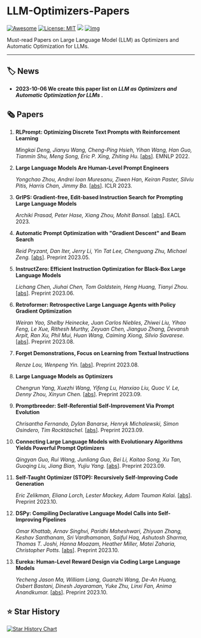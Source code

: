 # LLM-Optimizers-Papers

[![Awesome](https://camo.githubusercontent.com/64f8905651212a80869afbecbf0a9c52a5d1e70beab750dea40a994fa9a9f3c6/68747470733a2f2f617765736f6d652e72652f62616467652e737667)](https://github.com/AGI-Edgerunners/LLM-Optimizers-Papers) [![License: MIT](https://camo.githubusercontent.com/fd551ba4b042d89480347a0e74e31af63b356b2cac1116c7b80038f41b04a581/68747470733a2f2f696d672e736869656c64732e696f2f62616467652f4c6963656e73652d4d49542d677265656e2e737667)](https://opensource.org/licenses/MIT) <img src="https://img.shields.io/github/last-commit/tensorflow/tensorflow.svg"/> [![img](https://camo.githubusercontent.com/eafac29b763e18c4d80c680d6a179f348cfa2afbc8d3a45642df19fd580d2404/68747470733a2f2f696d672e736869656c64732e696f2f62616467652f5052732d57656c636f6d652d726564)](https://camo.githubusercontent.com/eafac29b763e18c4d80c680d6a179f348cfa2afbc8d3a45642df19fd580d2404/68747470733a2f2f696d672e736869656c64732e696f2f62616467652f5052732d57656c636f6d652d726564)

Must-read Papers on Large Language Model (LLM) as Optimizers and Automatic Optimization for LLMs.

---

## 🏷️ News

- **2023-10-06 We create this paper list on *LLM as Optimizers and Automatic Optimization for LLMs* .**

## 🗞️ Papers

1. **RLPrompt: Optimizing Discrete Text Prompts with Reinforcement Learning**

   *Mingkai Deng, Jianyu Wang, Cheng-Ping Hsieh, Yihan Wang, Han Guo, Tianmin Shu, Meng Song, Eric P. Xing, Zhiting Hu.* [[abs](https://arxiv.org/abs/2205.12548)]. EMNLP 2022.

1. **Large Language Models Are Human-Level Prompt Engineers**

   *Yongchao Zhou, Andrei Ioan Muresanu, Ziwen Han, Keiran Paster, Silviu Pitis, Harris Chan, Jimmy Ba.* [[abs](https://arxiv.org/abs/2211.01910)]. ICLR 2023.

1. **GrIPS: Gradient-free, Edit-based Instruction Search for Prompting Large Language Models**

   *Archiki Prasad, Peter Hase, Xiang Zhou, Mohit Bansal.* [[abs](https://arxiv.org/abs/2203.07281)]. EACL 2023.

1. **Automatic Prompt Optimization with "Gradient Descent" and Beam Search**

   *Reid Pryzant, Dan Iter, Jerry Li, Yin Tat Lee, Chenguang Zhu, Michael Zeng.* [[abs](https://arxiv.org/abs/2305.03495)]. Preprint 2023.05.

1. **InstructZero: Efficient Instruction Optimization for Black-Box Large Language Models**

   *Lichang Chen, Jiuhai Chen, Tom Goldstein, Heng Huang, Tianyi Zhou.* [[abs](https://arxiv.org/abs/2306.03082)]. Preprint 2023.06.

1. **Retroformer: Retrospective Large Language Agents with Policy Gradient Optimization**

   *Weiran Yao, Shelby Heinecke, Juan Carlos Niebles, Zhiwei Liu, Yihao Feng, Le Xue, Rithesh Murthy, Zeyuan Chen, Jianguo Zhang, Devansh Arpit, Ran Xu, Phil Mui, Huan Wang, Caiming Xiong, Silvio Savarese.* [[abs](https://arxiv.org/abs/2308.02151)]. Preprint 2023.08.

1. **Forget Demonstrations, Focus on Learning from Textual Instructions**

   *Renze Lou, Wenpeng Yin.* [[abs](https://arxiv.org/abs/2308.03795)]. Preprint 2023.08.

1. **Large Language Models as Optimizers**

   *Chengrun Yang, Xuezhi Wang, Yifeng Lu, Hanxiao Liu, Quoc V. Le, Denny Zhou, Xinyun Chen.* [[abs](https://arxiv.org/abs/2309.03409)]. Preprint 2023.09.

1. **Promptbreeder: Self-Referential Self-Improvement Via Prompt Evolution**

   *Chrisantha Fernando, Dylan Banarse, Henryk Michalewski, Simon Osindero, Tim Rocktäschel.* [[abs](https://arxiv.org/abs/2309.16797)]. Preprint 2023.09.

1. **Connecting Large Language Models with Evolutionary Algorithms Yields Powerful Prompt Optimizers**

   *Qingyan Guo, Rui Wang, Junliang Guo, Bei Li, Kaitao Song, Xu Tan, Guoqing Liu, Jiang Bian, Yujiu Yang.* [[abs](https://arxiv.org/abs/2309.08532)]. Preprint 2023.09.

1. **Self-Taught Optimizer (STOP): Recursively Self-Improving Code Generation**

   *Eric Zelikman, Eliana Lorch, Lester Mackey, Adam Tauman Kalai.* [[abs](https://arxiv.org/abs/2310.02304)]. Preprint 2023.10.

1. **DSPy: Compiling Declarative Language Model Calls into Self-Improving Pipelines**

   *Omar Khattab, Arnav Singhvi, Paridhi Maheshwari, Zhiyuan Zhang, Keshav Santhanam, Sri Vardhamanan, Saiful Haq, Ashutosh Sharma, Thomas T. Joshi, Hanna Moazam, Heather Miller, Matei Zaharia, Christopher Potts.* [[abs](https://arxiv.org/abs/2310.03714)]. Preprint 2023.10.

1. **Eureka: Human-Level Reward Design via Coding Large Language Models**

   *Yecheng Jason Ma, William Liang, Guanzhi Wang, De-An Huang, Osbert Bastani, Dinesh Jayaraman, Yuke Zhu, Linxi Fan, Anima Anandkumar.* [[abs](https://arxiv.org/abs/2310.12931)]. Preprint 2023.10.


## :star: Star History

[![Star History Chart](https://api.star-history.com/svg?repos=AGI-Edgerunners/LLM-Optimizers-Papers&type=Date)](https://star-history.com/#AGI-Edgerunners/LLM-Optimizers-Papers&Date)




